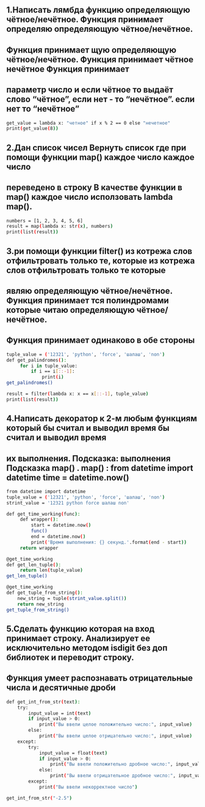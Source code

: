 ## 1.Написать лямбда функцию определяющую чётное/нечётное. Функция принимает определяю определяющую чётное/нечётное.
## Функция принимает щую определяющую чётное/нечётное. Функция принимает чётное нечётное Функция принимает
## параметр число и если чётное то выдаёт слово “чётное”, если нет - то “нечётное”. если нет то “нечётное”

```sh
get_value = lambda x: "четное" if x % 2 == 0 else "нечетное"
print(get_value(8))
```

## 2.Дан список чисел Вернуть список где при помощи функции map() каждое число каждое число
## переведено в строку В качестве функции в map() каждое число исползовать lambda map().

```sh
numbers = [1, 2, 3, 4, 5, 6]
result = map(lambda x: str(x), numbers)
print(list(result))
```

## 3.ри помощи функции filter() из котрежа слов отфильтровать только те, которые из котрежа слов отфильтровать только те которые
## являю определяющую чётное/нечётное. Функция принимает тся полиндромами которые читаю определяющую чётное/нечётное. 
## Функция принимает одинаково в обе стороны 
```sh
tuple_value = ('12321', 'python', 'force', 'шалаш', 'non')
def get_palindromes():
     for i in tuple_value:
         if i == i[::-1]:
             print(i)
get_palindromes()

result = filter(lambda x: x == x[::-1], tuple_value)
print(list(result))
```

## 4.Написать декоратор к 2-м любым функциям который бы считал и выводил время бы считал и выводил время
## их выполнения. Подсказка: выполнения Подсказка map() . map() : from datetime import datetime time = datetime.now()

```sh
from datetime import datetime
tuple_value = ('12321', 'python', 'force', 'шалаш', 'non')
strint_value = '12321 python force шалаш non'

def get_time_working(func):
     def wrapper():
         start = datetime.now()
         func()
         end = datetime.now()
         print('Время выполнения: {} секунд.'.format(end - start))
     return wrapper

@get_time_working
def get_len_tuple():
     return len(tuple_value)
get_len_tuple()

@get_time_working
def get_tuple_from_string():
    new_string = tuple(strint_value.split())
    return new_string
get_tuple_from_string()
```

## 5.Сделать функцию которая на вход принимает строку. Анализирует ее исключительно методом isdigit без доп библиотек и переводит строку.
## Функция умеет распознавать отрицательные числа и десятичные дроби 

```sh
def get_int_from_str(text):
    try:
        input_value = int(text)
        if input_value > 0:
            print("Вы ввели целое положительно число:", input_value)
        else:
            print("Вы ввели целое отрицательно число:", input_value)
    except:
        try:
            input_value = float(text)
            if input_value > 0:
                print("Вы ввели положительно дробное число:", input_value)
            else:
                print("Вы ввели отрицательное дробное число:", input_value)
        except:
            print("Вы ввели некорректное число")

get_int_from_str("-2.5")
```